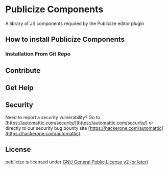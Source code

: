 # Publicize Components

A library of JS components required by the Publicize editor plugin

## How to install Publicize Components

### Installation From Git Repo

## Contribute

## Get Help

## Security

Need to report a security vulnerability? Go to [https://automattic.com/security/](https://automattic.com/security/) or directly to our security bug bounty site [https://hackerone.com/automattic](https://hackerone.com/automattic).

## License

publicize is licensed under [GNU General Public License v2 (or later)](./LICENSE.txt)

